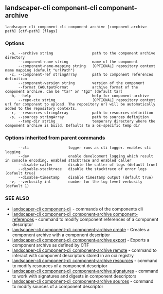 ## landscaper-cli component-cli component-archive



```
landscaper-cli component-cli component-archive [component-archive-path] [ctf-path] [flags]
```

### Options

```
  -a, --archive string                  path to the component archive directory
      --component-name string           name of the component
      --component-name-mapping string   [OPTIONAL] repository context name mapping (default "urlPath")
  -c, --component-ref stringArray       path to component references definition
      --component-version string        version of the component
      --format CAOutputFormat           archive format of the component archive. Can be "tar" or "tgz" (default tar)
  -h, --help                            help for component-archive
      --repo-ctx string                 [OPTIONAL] repository context url for component to upload. The repository url will be automatically added to the repository contexts.
  -r, --resources stringArray           path to resources definition
  -s, --sources stringArray             path to sources definition
      --temp-dir string                 temporary directory where the component archive is build. Defaults to a os-specific temp dir
```

### Options inherited from parent commands

```
      --cli                  logger runs as cli logger. enables cli logging
      --dev                  enable development logging which result in console encoding, enabled stacktrace and enabled caller
      --disable-caller       disable the caller of logs (default true)
      --disable-stacktrace   disable the stacktrace of error logs (default true)
      --disable-timestamp    disable timestamp output (default true)
  -v, --verbosity int        number for the log level verbosity (default 1)
```

### SEE ALSO

* [landscaper-cli component-cli](landscaper-cli_component-cli.md)	 - commands of the components cli
* [landscaper-cli component-cli component-archive component-references](landscaper-cli_component-cli_component-archive_component-references.md)	 - command to modify component references of a component descriptor
* [landscaper-cli component-cli component-archive create](landscaper-cli_component-cli_component-archive_create.md)	 - Creates a component archive with a component descriptor
* [landscaper-cli component-cli component-archive export](landscaper-cli_component-cli_component-archive_export.md)	 - Exports a component archive as defined by CTF
* [landscaper-cli component-cli component-archive remote](landscaper-cli_component-cli_component-archive_remote.md)	 - command to interact with component descriptors stored in an oci registry
* [landscaper-cli component-cli component-archive resources](landscaper-cli_component-cli_component-archive_resources.md)	 - command to modify resources of a component descriptor
* [landscaper-cli component-cli component-archive signatures](landscaper-cli_component-cli_component-archive_signatures.md)	 - command to work with signatures and digests in component descriptors
* [landscaper-cli component-cli component-archive sources](landscaper-cli_component-cli_component-archive_sources.md)	 - command to modify sources of a component descriptor

